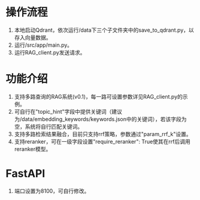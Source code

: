 # 操作流程
1. 本地启动Qdrant，依次运行/data下三个子文件夹中的save_to_qdrant.py，以存入向量数据。
2. 运行/src/app/main.py。
3. 运行RAG_client.py发送请求。

# 功能介绍
1. 支持多路查询的RAG系统(v0.1)，每一路可设置参数详见RAG_client.py的示例。
2. 可自行在"topic_hint"字段中提供关键词（建议为/data/embedding_keywords/keywords.json中的关键词），若该字段为空，系统将自行匹配关键词。
3. 支持多路检索结果融合，目前只支持rrf策略，参数通过"param_rrf_k"设置。
4. 支持reranker，可在一级字段设置"require_reranker": True使其在rrf后调用reranker模型。

# FastAPI
1. 端口设置为8100，可自行修改。